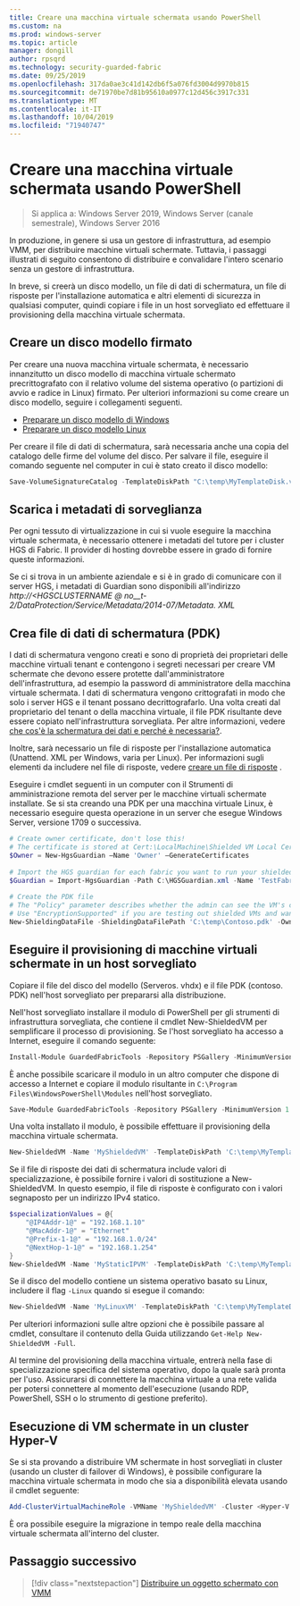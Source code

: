 ```yaml
---
title: Creare una macchina virtuale schermata usando PowerShell
ms.custom: na
ms.prod: windows-server
ms.topic: article
manager: dongill
author: rpsqrd
ms.technology: security-guarded-fabric
ms.date: 09/25/2019
ms.openlocfilehash: 317da0ae3c41d142db6f5a076fd3004d9970b815
ms.sourcegitcommit: de71970be7d81b95610a0977c12d456c3917c331
ms.translationtype: MT
ms.contentlocale: it-IT
ms.lasthandoff: 10/04/2019
ms.locfileid: "71940747"
---
```

# <a name="create-a-shielded-vm-using-powershell"></a>Creare una macchina virtuale schermata usando PowerShell

>Si applica a: Windows Server 2019, Windows Server (canale semestrale), Windows Server 2016

In produzione, in genere si usa un gestore di infrastruttura, ad esempio VMM, per distribuire macchine virtuali schermate. Tuttavia, i passaggi illustrati di seguito consentono di distribuire e convalidare l'intero scenario senza un gestore di infrastruttura.

In breve, si creerà un disco modello, un file di dati di schermatura, un file di risposte per l'installazione automatica e altri elementi di sicurezza in qualsiasi computer, quindi copiare i file in un host sorvegliato ed effettuare il provisioning della macchina virtuale schermata.

## <a name="create-a-signed-template-disk"></a>Creare un disco modello firmato

Per creare una nuova macchina virtuale schermata, è necessario innanzitutto un disco modello di macchina virtuale schermato precrittografato con il relativo volume del sistema operativo (o partizioni di avvio e radice in Linux) firmato.
Per ulteriori informazioni su come creare un disco modello, seguire i collegamenti seguenti.

- [Preparare un disco modello di Windows](guarded-fabric-create-a-shielded-vm-template.md)
- [Preparare un disco modello Linux](guarded-fabric-create-a-linux-shielded-vm-template.md)

Per creare il file di dati di schermatura, sarà necessaria anche una copia del catalogo delle firme del volume del disco.
Per salvare il file, eseguire il comando seguente nel computer in cui è stato creato il disco modello:

```powershell
Save-VolumeSignatureCatalog -TemplateDiskPath "C:\temp\MyTemplateDisk.vhdx" -VolumeSignatureCatalogPath "C:\temp\MyTemplateDiskCatalog.vsc"
```

## <a name="download-guardian-metadata"></a>Scarica i metadati di sorveglianza

Per ogni tessuto di virtualizzazione in cui si vuole eseguire la macchina virtuale schermata, è necessario ottenere i metadati del tutore per i cluster HGS di Fabric.
Il provider di hosting dovrebbe essere in grado di fornire queste informazioni.

Se ci si trova in un ambiente aziendale e si è in grado di comunicare con il server HGS, i metadati di Guardian sono disponibili all'indirizzo *http://\<HGSCLUSTERNAME @ no__t-2/DataProtection/Service/Metadata/2014-07/Metadata. XML*

## <a name="create-shielding-data-pdk-file"></a>Crea file di dati di schermatura (PDK)

I dati di schermatura vengono creati e sono di proprietà dei proprietari delle macchine virtuali tenant e contengono i segreti necessari per creare VM schermate che devono essere protette dall'amministratore dell'infrastruttura, ad esempio la password di amministratore della macchina virtuale schermata.
I dati di schermatura vengono crittografati in modo che solo i server HGS e il tenant possano decrittografarlo.
Una volta creati dal proprietario del tenant o della macchina virtuale, il file PDK risultante deve essere copiato nell'infrastruttura sorvegliata.
Per altre informazioni, vedere [che cos'è la schermatura dei dati e perché è necessaria?](guarded-fabric-and-shielded-vms.md#what-is-shielding-data-and-why-is-it-necessary).

Inoltre, sarà necessario un file di risposte per l'installazione automatica (Unattend. XML per Windows, varia per Linux). Per informazioni sugli elementi da includere nel file di risposte, vedere [creare un file di risposte](guarded-fabric-tenant-creates-shielding-data.md#create-an-answer-file) .

Eseguire i cmdlet seguenti in un computer con il Strumenti di amministrazione remota del server per le macchine virtuali schermate installate.
Se si sta creando una PDK per una macchina virtuale Linux, è necessario eseguire questa operazione in un server che esegue Windows Server, versione 1709 o successiva.

 
```powershell
# Create owner certificate, don't lose this!
# The certificate is stored at Cert:\LocalMachine\Shielded VM Local Certificates
$Owner = New-HgsGuardian –Name 'Owner' –GenerateCertificates
 
# Import the HGS guardian for each fabric you want to run your shielded VM
$Guardian = Import-HgsGuardian -Path C:\HGSGuardian.xml -Name 'TestFabric'
 
# Create the PDK file
# The "Policy" parameter describes whether the admin can see the VM's console or not
# Use "EncryptionSupported" if you are testing out shielded VMs and want to debug any issues during the specialization process
New-ShieldingDataFile -ShieldingDataFilePath 'C:\temp\Contoso.pdk' -Owner $Owner –Guardian $guardian –VolumeIDQualifier (New-VolumeIDQualifier -VolumeSignatureCatalogFilePath 'C:\temp\MyTemplateDiskCatalog.vsc' -VersionRule Equals) -WindowsUnattendFile 'C:\unattend.xml' -Policy Shielded
```
    
## <a name="provision-shielded-vm-on-a-guarded-host"></a>Eseguire il provisioning di macchine virtuali schermate in un host sorvegliato
Copiare il file del disco del modello (Serveros. vhdx) e il file PDK (contoso. PDK) nell'host sorvegliato per prepararsi alla distribuzione.

Nell'host sorvegliato installare il modulo di PowerShell per gli strumenti di infrastruttura sorvegliata, che contiene il cmdlet New-ShieldedVM per semplificare il processo di provisioning. Se l'host sorvegliato ha accesso a Internet, eseguire il comando seguente:

```powershell
Install-Module GuardedFabricTools -Repository PSGallery -MinimumVersion 1.0.0
```

È anche possibile scaricare il modulo in un altro computer che dispone di accesso a Internet e copiare il modulo risultante in `C:\Program Files\WindowsPowerShell\Modules` nell'host sorvegliato.

```powershell
Save-Module GuardedFabricTools -Repository PSGallery -MinimumVersion 1.0.0 -Path C:\temp\
```

Una volta installato il modulo, è possibile effettuare il provisioning della macchina virtuale schermata.

```powershell
New-ShieldedVM -Name 'MyShieldedVM' -TemplateDiskPath 'C:\temp\MyTemplateDisk.vhdx' -ShieldingDataFilePath 'C:\temp\Contoso.pdk' -Wait
```

Se il file di risposte dei dati di schermatura include valori di specializzazione, è possibile fornire i valori di sostituzione a New-ShieldedVM. In questo esempio, il file di risposte è configurato con i valori segnaposto per un indirizzo IPv4 statico.

```powershell
$specializationValues = @{
    "@IP4Addr-1@" = "192.168.1.10"
    "@MacAddr-1@" = "Ethernet"
    "@Prefix-1-1@" = "192.168.1.0/24"
    "@NextHop-1-1@" = "192.168.1.254"
}
New-ShieldedVM -Name 'MyStaticIPVM' -TemplateDiskPath 'C:\temp\MyTemplateDisk.vhdx' -ShieldingDataFilePath 'C:\temp\Contoso.pdk' -SpecializationValues $specializationValues -Wait

```

Se il disco del modello contiene un sistema operativo basato su Linux, includere il flag `-Linux` quando si esegue il comando:

```powershell
New-ShieldedVM -Name 'MyLinuxVM' -TemplateDiskPath 'C:\temp\MyTemplateDisk.vhdx' -ShieldingDataFilePath 'C:\temp\Contoso.pdk' -Wait -Linux
```

Per ulteriori informazioni sulle altre opzioni che è possibile passare al cmdlet, consultare il contenuto della Guida utilizzando `Get-Help New-ShieldedVM -Full`.

Al termine del provisioning della macchina virtuale, entrerà nella fase di specializzazione specifica del sistema operativo, dopo la quale sarà pronta per l'uso.
Assicurarsi di connettere la macchina virtuale a una rete valida per potersi connettere al momento dell'esecuzione (usando RDP, PowerShell, SSH o lo strumento di gestione preferito).

## <a name="running-shielded-vms-on-a-hyper-v-cluster"></a>Esecuzione di VM schermate in un cluster Hyper-V

Se si sta provando a distribuire VM schermate in host sorvegliati in cluster (usando un cluster di failover di Windows), è possibile configurare la macchina virtuale schermata in modo che sia a disponibilità elevata usando il cmdlet seguente:

```powershell
Add-ClusterVirtualMachineRole -VMName 'MyShieldedVM' -Cluster <Hyper-V cluster name>
```

È ora possibile eseguire la migrazione in tempo reale della macchina virtuale schermata all'interno del cluster.

## <a name="next-step"></a>Passaggio successivo

> [!div class="nextstepaction"]
> [Distribuire un oggetto schermato con VMM](guarded-fabric-tenant-deploys-shielded-vm-using-vmm.md)